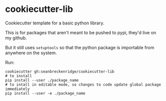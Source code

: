 # cookiecutter-lib

Cookiecutter template for a basic python library.

This is for packages that aren't meant to be pushed to pypi, they'd live on my github.

But it still uses `setuptools` so that the python package is importable from anywhere on the system.

Run:

```
cookiecutter gh:seanbreckenridge/cookiecutter-lib
# to install
pip install --user ./package_name
# to intall in editable mode, so changes to code update global package immediately
pip install --user -e ./package_name
```
